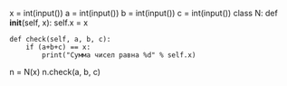 x = int(input())
a = int(input())
b = int(input())
c = int(input())
class N:
    def __init__(self, x):
        self.x = x

    def check(self, a, b, c):
        if (a+b+c) == x:
            print("Сумма чисел равна %d" % self.x)

n = N(x)
n.check(a, b, c)
